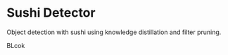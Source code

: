 # Sushi Detector

Object detection with sushi using knowledge distillation and filter pruning.
<!-- Teacher-student network. -->
BLcok
